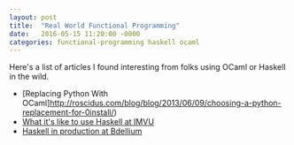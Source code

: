 ```yaml
---
layout: post
title:  "Real World Functional Programming"
date:   2016-05-15 11:20:00 -0000
categories: functional-programming haskell ocaml
---
```


Here's a list of articles I found interesting from folks using OCaml or Haskell in the wild.

- [Replacing Python With OCaml]http://roscidus.com/blog/blog/2013/06/09/choosing-a-python-replacement-for-0install/)
- [What it's like to use Haskell at IMVU](https://engineering.imvu.com/2014/03/24/what-its-like-to-use-haskell/)
- [Haskell in production at Bdellium](https://medium.com/@folsen/haskell-in-production-bdellium-1df48de40e19#.4d4yb6ibz)